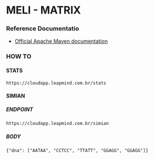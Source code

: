 # MELI - MATRIX

### Reference Documentatio

* [Official Apache Maven documentation](https://maven.apache.org/guides/index.html)

### HOW TO

#### STATS

```
https://cloudapp.leapmind.com.br/stats
```

#### SIMIAN

##### ENDPOINT

```
https://cloudapp.leapmind.com.br/simian
```

##### BODY

```
{"dna": ["AATAA", "CCTCC", "TTATT", "GGAGG", "GGAGG"]}
```



